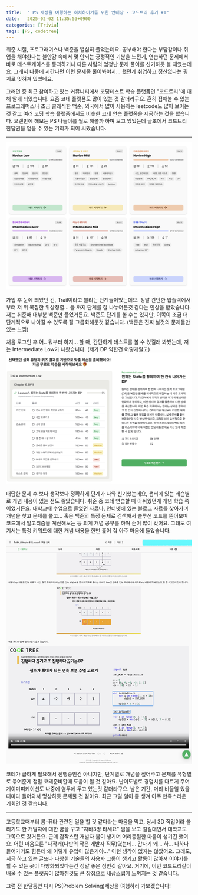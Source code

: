 ```yaml
---
title:  " PS 세상을 여행하는 히치하이커를 위한 안내장 - 코드트리 후기 #1"
date:   2025-02-02 11:35:53+0900
categories: [Trivia]
tags: [PS, codetree]
---
```

취준 시절, 프로그래머스나 백준을 열심히 풀었는데요. 공부해야 한다는 부담감이나 취업을 해야한다는 불안감 속에서 몇 안되는 긍정적인 기분을 느낀게, 연습하던 문제에서 바로 테스트케이스를 통과하거나 다른 사람의 엄청난 문제 풀이를 신기하듯 볼 때였는데요. 그래서 나중에 시간나면 이런 문제좀 풀어봐야지... 했던게 취업하고 정신없다는 핑계로 잊혀져 있었네요.

그러던 중 최근 참여하고 있는 커뮤니티에서 코딩테스트 학습 플랫폼인 "코드트리"에 대해 알게 되었습니다. 요즘 코테 플랫폼도 많이 있는 것 같더라구요. 흔히 접해볼 수 있는 프로그래머스나 조금 클래식한 백준, 외국에서 많이 사용하는 leetcode도 많이 보이는 것 같고 여러 코딩 학습 플랫폼에서도 비슷한 코테 연습 플랫폼을 제공하는 것을 봤습니다. 오랜만에 해보는 PS 나들이를 뭘로 해볼까 하며 보고 있었는데 글또에서 코드트리 한달권을 얻을 수 있는 기회가 되어 써봤습니다.

---

![Trails](/assets/img/4A8A2AEB-024E-4DC2-BB8A-57682A94CA46.png)

가입 후 눈에 띄었던 건, Trail이라고 불리는 단계들이었는데요. 정말 간단한 입출력에서부터 저 위 복잡한 위상정렬... 들 까지 단계를 잘 나누어둔것 같다는 인상을 받았습니다. 저는 취준때 대부분 백준만 풀었거든요. 백준도 단계를 볼 수는 있지만, 이쪽이 조금 더 단계적으로 나아갈 수 있도록 잘 그룹화해둔것 같습니다. (백준은 진짜 날것의 문제들만 있는 느낌)

처음 로그인 후 어.. 뭐부터 하지... 할 때, 간단하게 테스트를 볼 수 있길래 봐봤는데, 저는 Intermediate Low가 나왔습니다. (제가 DP 약한건 어떻게알고)![Test 후 결과](/assets/img/4F7A6A72-0B37-4A9D-8592-01DA701F7844.png)

대답한 문제 수 보다 생각보다 정확하게 단계가 나와 신기했는데요, 챕터에 있는 레슨별로 개념 내용이 있는 점도 좋았습니다. 취준 중 코테 연습할 때 아쉬웠던게 개념 학습 쪽이었거든요. 대학교때 수업으로 들었던 자료나, 인터넷에 있는 블로그 자료를 찾아가며 개념을 찾고 문제를 풀고... 혹은 백준의 특정 문제로 검색해서 솔루션 코드를 뜯어보며 코드에서 알고리즘을 계산해보는 등 되게 개념 공부를 하며 손이 많이 갔어요. 그래도 여기서는 특정 키워드에 대한 개념 내용을 한번 훑어 줘 아주 마음에 들었습니다. 

![개념](/assets/img/421E4A22-3BB1-4407-A5F7-B460D5EC8DB7.png)

코테가 급하게 필요해서 진행중인건 아니지만, 단계별로 개념을 짚어주고 문제를 유형별로 묶어준게 정말 코테준비할때 도움이 될 것 같아요. 난이도별로 경험치를 다르게 주어 게이미피케이션도 나중에 염두에 두고 있는것 같더라구요. 남은 기간, 머리 비울일 있을 때마다 들어와서 명상하듯 문제풀 것 같아요. 최근 그럴 일이 좀 생겨 아주 만족스러운 기회인 것 같습니다. 

---

고등학교때부터 콤-퓨타 관련된 일을 할 것 같다라는 마음을 먹고, 당시 3D 직업이라 불리기도 한 개발자에 대한 꿈을 꾸고 "자바3명 타세요" 밈을 보고 킬킬대면서 대학교도 그쪽으로 갔거든요. 근데 갑작스런 개발자 붐이 생기며 어리둥절한 마음이 생기긴 했어요. 어린 마음으론 "나작개(나만의 작은 개발자 직무)였는데... 갑자기 왜... 하... 나하나 들어가기도 힘든데 왜 이렇게 유입이 많은거야..." 이런 생각이 없지는 않았어요. 그래도, 지금 하고 있는 글또나 다양한 기술들의 사용자 그룹이 생기고 활동이 많아져 이야기를 할 수 있는 곳이 다양화되었다는건 정말 좋은 점인것 같아요. 거기에, 이번 코드트리같이 배울 수 있는 플랫폼이 많아진것도 큰 장점으로 새삼스럽게 느껴지는 것 같습니다. 

그럼 전 한달동안 다시 PS(Problem Solving)세상을 여행하러 가보겠습니다!

